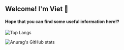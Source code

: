 ## Welcome! I'm Viet 🫡

#### Hope that you can find some useful information here⁉️

![Top Langs](https://github-readme-stats.vercel.app/api/top-langs/?username=vietanhvo&hide=objective-c,html,starlark&langs_count=6&theme=gruvbox&layout=compact)

![Anurag's GitHub stats](https://github-readme-stats.vercel.app/api?username=vietanhvo&count_private=true&show_icons=true&theme=gruvbox)
